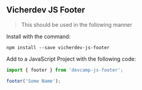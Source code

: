 ## Vicherdev JS Footer

> This should be used in the following manner

Install with the command:

```
npm install --save vicherdev-js-footer
```

Add to a JavaScript Project with the following code:

```javascript
import { footer } from 'devcamp-js-footer';

footer('Some Name');
```
